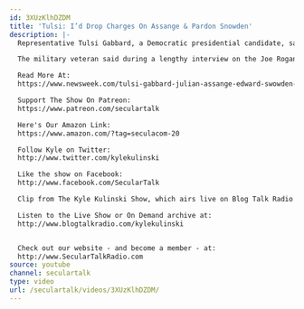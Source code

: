 ```yaml
---
id: 3XUzKlhDZDM
title: 'Tulsi: I’d Drop Charges On Assange & Pardon Snowden'
description: |-
  Representative Tulsi Gabbard, a Democratic presidential candidate, said the U.S. should drop criminal charges against Julian Assange and Edward Snowden.

  The military veteran said during a lengthy interview on the Joe Rogan Experience podcast this week that WikiLeaks founder Assange and national security whistleblower Snowden should not be prosecuted for disclosing information...

  Read More At:
  https://www.newsweek.com/tulsi-gabbard-julian-assange-edward-swowden-pardon-dropped-charges-joe-rogan-1425802

  Support The Show On Patreon:
  https://www.patreon.com/seculartalk

  Here's Our Amazon Link:
  https://www.amazon.com/?tag=seculacom-20

  Follow Kyle on Twitter:
  http://www.twitter.com/kylekulinski

  Like the show on Facebook:
  http://www.facebook.com/SecularTalk

  Clip from The Kyle Kulinski Show, which airs live on Blog Talk Radio and Secular Talk Radio Monday - Friday 11:00 AM - 12:30 PM Eastern time zone.

  Listen to the Live Show or On Demand archive at:
  http://www.blogtalkradio.com/kylekulinski


  Check out our website - and become a member - at:
  http://www.SecularTalkRadio.com
source: youtube
channel: seculartalk
type: video
url: /seculartalk/videos/3XUzKlhDZDM/
---
```

